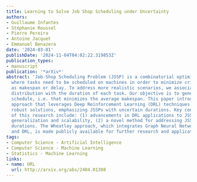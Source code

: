 ```yaml
---
title: Learning to Solve Job Shop Scheduling under Uncertainty
authors:
- Guillaume Infantes
- Stéphanie Roussel
- Pierre Pereira
- Antoine Jacquet
- Emmanuel Benazera
date: '2024-03-01'
publishDate: '2024-11-04T04:02:22.319853Z'
publication_types:
- manuscript
publication: '*arXiv*'
abstract: 'Job-Shop Scheduling Problem (JSSP) is a combinatorial optimization problem
  where tasks need to be scheduled on machines in order to minimize criteria such
  as makespan or delay. To address more realistic scenarios, we associate a probability
  distribution with the duration of each task. Our objective is to generate a robust
  schedule, i.e. that minimizes the average makespan. This paper introduces a new
  approach that leverages Deep Reinforcement Learning (DRL) techniques to search for
  robust solutions, emphasizing JSSPs with uncertain durations. Key contributions
  of this research include: (1) advancements in DRL applications to JSSPs, enhancing
  generalization and scalability, (2) a novel method for addressing JSSPs with uncertain
  durations. The Wheatley approach, which integrates Graph Neural Networks (GNNs)
  and DRL, is made publicly available for further research and applications.'
tags:
- Computer Science - Artificial Intelligence
- Computer Science - Machine Learning
- Statistics - Machine Learning
links:
- name: URL
  url: http://arxiv.org/abs/2404.01308
---
```

